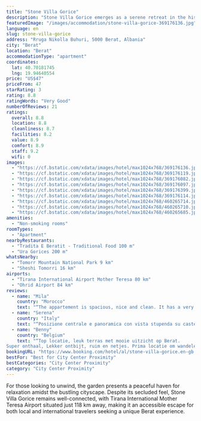 ```yaml
---
title: "Stone Villa Gorice"
description: "Stone Villa Gorice emerges as a serene retreat in the historic heart of Berat, offering guests a glimpse into city life from the comfort of air-conditioned accommodations complete with a private balcony."
featuredImage: "/images/accommodation/stone-villa-gorice-369176136.jpg"
language: en
slug: stone-villa-gorice
address: "Rruga Nikolla Buhuri, 5000 Berat, Albania"
city: "Berat"
location: "Berat"
accommodationType: "apartment"
coordinates:
  lat: 40.70181745
  lng: 19.94640554
price: "US$47"
priceFrom: 47
starRating: 3
rating: 8.8
ratingWords: "Very Good"
numberOfReviews: 21
ratings:
  overall: 8.8
  location: 8.8
  cleanliness: 8.7
  facilities: 8.2
  value: 8.9
  comfort: 8.9
  staff: 9.2
  wifi: 0
images:
  - "https://cf.bstatic.com/xdata/images/hotel/max1024x768/369176136.jpg?k=5a238fbe10f2f096d3d04fe1989740a6bde6cb462e02a6e15b87e846dcf6be1a&o=&hp=1"
  - "https://cf.bstatic.com/xdata/images/hotel/max1024x768/369176119.jpg?k=d2b884c997dea3a3ca5c48470bb1d190f4d9a694806273de36c3e56c4cf51662&o=&hp=1"
  - "https://cf.bstatic.com/xdata/images/hotel/max1024x768/369176082.jpg?k=9375eb16b53f7c710f0056bba06af6a498aa96bde6ba4aeb38f6387201f269ac&o=&hp=1"
  - "https://cf.bstatic.com/xdata/images/hotel/max1024x768/369176097.jpg?k=7f9c9818e1172dd3a1e649a93a78cd961c94efc836d212279c7f230b2191be73&o=&hp=1"
  - "https://cf.bstatic.com/xdata/images/hotel/max1024x768/369176399.jpg?k=eee621e22e03096679cbd376c1d3089d30dafefa86fe2ed9a32bc6d09e552e2f&o=&hp=1"
  - "https://cf.bstatic.com/xdata/images/hotel/max1024x768/369176114.jpg?k=dc5be882d29cda74fa6a2a829576f9adfddfe66b5d2aeeb556f751c0586ad8a3&o=&hp=1"
  - "https://cf.bstatic.com/xdata/images/hotel/max1024x768/460265714.jpg?k=3d341292f18689530a8c4f9d826ca23ad8b92ab559d3bb7231474d2a1cd4de74&o=&hp=1"
  - "https://cf.bstatic.com/xdata/images/hotel/max1024x768/460265710.jpg?k=ff63dba027fdb2237d008b925e394d71ba3bba512487f9faff5c3c364d005beb&o=&hp=1"
  - "https://cf.bstatic.com/xdata/images/hotel/max1024x768/460265685.jpg?k=ac4c9668a28f65974922c9e6d2ad70c5f51a8eb235fe35bf36e02502632991bc&o=&hp=1"
amenities:
  - "Non-smoking rooms"
roomTypes:
  - "Apartment"
nearbyRestaurants:
  - "Tradita E Beratit - Traditional Food 100 m"
  - "Ura Gorices 200 m"
whatsNearby:
  - "Tomorr Mountain National Park 9 km"
  - "Sheshi Tomorri 16 km"
airports:
  - "Tirana International Airport Mother Teresa 80 km"
  - "Ohrid Airport 84 km"
reviews:
  - name: "Mila"
    country: "Morocco"
    text: "“The appartement is spacious, nice and clean. It has a very nice view and is located in the middle of the old center of Gorice in an authentic house. You can park the car on the main street at the riverside and walk up to the appartement. Breakfast...”"
  - name: "Serena"
    country: "Italy"
    text: "“Posizione centrale e panoramica con vista stupenda su castello e chiesa, host gentilissimi e disponibili. Casa funzionale”"
  - name: "Benny"
    country: "Belgium"
    text: "“Top locatie, leuk terras met mooie uitzicht op Berat.
Super onthaal, Lekker ontbijt, ruim en netjes. Prima locatie om wandelend Berat te bezoeken. Zeer rustig gelegen.”"
bookingURL: "https://www.booking.com/hotel/al/stone-villa-gorice.en-gb.html?aid=8035640"
bestFor: "Best for City Center Proximity"
bestCategories: "City Center Proximity"
category: "City Center Proximity"
---
```


For those looking to unwind, the garden presents a peaceful haven for relaxation amidst the bustling cityscape. Despite its secluded feel, Stone Villa Gorice remains well-connected, with Tirana International Mother Teresa Airport situated just 118 km away, making it an accessible escape for both local and international travelers seeking a unique Berat experience.